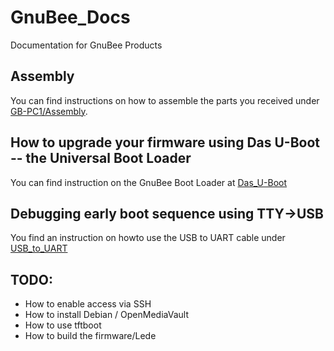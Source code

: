 # GnuBee_Docs

Documentation for GnuBee Products 

## Assembly

You can find instructions on how to assemble the parts you received under [GB-PC1/Assembly](blob/documentation/GB-PC1/Assembly/Assembly.pdf).

## How to upgrade your firmware using Das U-Boot -- the Universal Boot Loader

You can find instruction on the GnuBee Boot Loader at [Das_U-Boot](Das_U-Boot)


## Debugging early boot sequence using TTY->USB

You find an instruction on howto use the USB to UART cable under [USB_to_UART](USB_to_UART/README.md)

## TODO:

* How to enable access via SSH
* How to install Debian / OpenMediaVault
* How to use tftboot
* How to build the firmware/Lede
